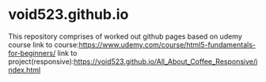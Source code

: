 # void523.github.io
This repository comprises of worked out github pages based on udemy course 
link to course:https://www.udemy.com/course/html5-fundamentals-for-beginners/
link to project(responsive):https://void523.github.io/All_About_Coffee_Responsive/index.html
